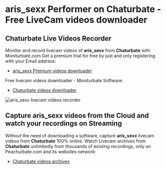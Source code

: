 # aris_sexx Performer on Chaturbate - Free LiveCam videos downloader

## Chaturbate Live Videos Recorder

Monitor and record livecam videos of **aris_sexx** from **Chaturbate** with Moniturbate.com
Get a premium trial for free by just and only registering with your Email address:
* [aris_sexx Premium videos downloader](https://moniturbate.com/request-demo-licence-key.html)

Free livecam videos downloader - Moniturbate Software:
* [Chaturbate videos downloader](https://moniturbate.com/moniturbate-download-software.html)

![aris_sexx livecam videos recorder](https://peachurnet.com/templates/moniturbate-software.png)


## Capture aris_sexx videos from the Cloud and watch your recordings on Streaming

Without the need of downloading a software, capture **aris_sexx** livecam videos from **Chaturbate** 100% online.
Watch Livecam archives from **Chaturbate** unlimitedly from thousands of existing recordings, only on Peachurbate.com and its websites network:
* [Chaturbate videos archives](https://peachurnet.com/)